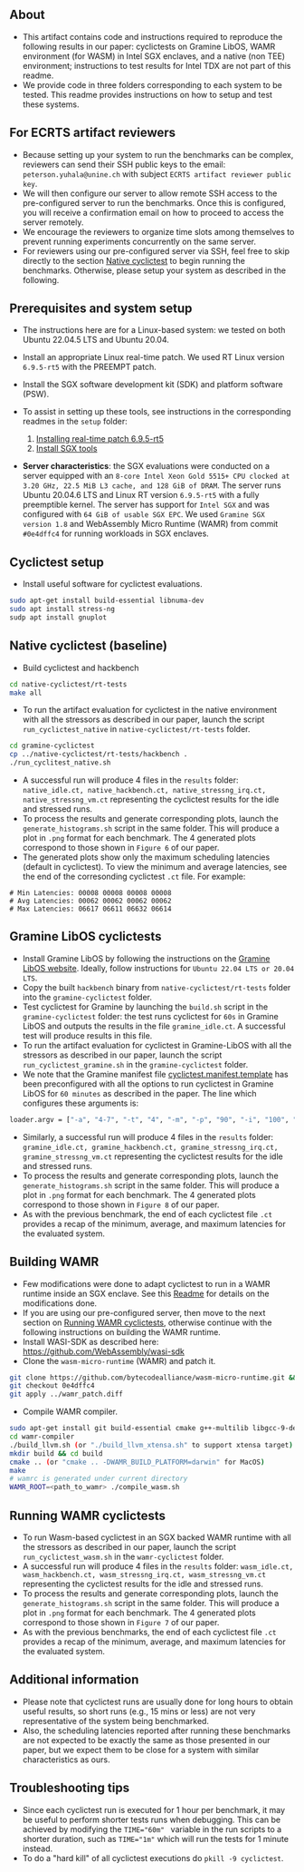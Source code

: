 ## About
- This artifact contains code and instructions required to reproduce the following results in our paper: cyclictests on Gramine LibOS, WAMR environment (for WASM) in Intel SGX enclaves, and a native (non TEE) environment; instructions to test results for Intel TDX are not part of this readme.
- We provide code in three folders corresponding to each system to be tested. This readme provides instructions on how to setup and test these systems.

## For ECRTS artifact reviewers
- Because setting up your system to run the benchmarks can be complex, reviewers can send their SSH public keys to the email: `peterson.yuhala@unine.ch` with subject `ECRTS artifact reviewer public key`.
- We will then configure our server to allow remote SSH access to the pre-configured server to run the benchmarks. Once this is configured, you will receive a confirmation email on how to proceed to access the server remotely.
- We encourage the reviewers to organize time slots among themselves to prevent running experiments concurrently on the same server.
- For reviewers using our pre-configured server via SSH, feel free to skip directly to the section [Native cyclictest](#native-cyclictest-baseline) to begin running the benchmarks. Otherwise, please setup your system as described in the following.

## Prerequisites and system setup
- The instructions here are for a Linux-based system: we tested on both Ubuntu 22.04.5 LTS and Ubuntu 20.04.
- Install an appropriate Linux real-time patch. We used RT Linux version `6.9.5-rt5` with the PREEMPT patch.
- Install the SGX software development kit (SDK) and platform software (PSW). 
- To assist in setting up these tools, see instructions in the corresponding readmes in the `setup` folder:
    1. [Installing real-time patch 6.9.5-rt5](setup/install_rtos.md)
    2. [Install SGX tools](setup/install_sgx_tools.md)

- **Server characteristics**: the SGX evaluations were conducted on a server equipped with an `8-core Intel Xeon Gold 5515+ CPU clocked at 3.20 GHz, 22.5 MiB L3 cache, and 128 GiB of DRAM`. The server runs Ubuntu 20.04.6 LTS and Linux RT version `6.9.5-rt5` with a fully preemptible kernel. The server has support for `Intel SGX` and was configured with `64 GiB of usable SGX EPC`. We used `Gramine SGX version 1.8` and WebAssembly Micro Runtime (WAMR) from commit `#0e4dffc4` for running workloads in SGX enclaves. 


## Cyclictest setup
- Install useful software for cyclictest evaluations.
```bash
sudo apt-get install build-essential libnuma-dev
sudo apt install stress-ng
sudp apt install gnuplot
```

## Native cyclictest (baseline)
- Build cyclictest and hackbench
```bash
cd native-cyclictest/rt-tests
make all
```
- To run the artifact evaluation for cyclictest in the native environment with all the stressors as described in our paper, launch the script `run_cyclictest_native` in `native-cyclictest/rt-tests` folder.
```bash
cd gramine-cyclictest
cp ../native-cyclictest/rt-tests/hackbench .
./run_cyclitest_native.sh
```
- A successful run will produce 4 files in the `results` folder: `native_idle.ct, native_hackbench.ct, native_stressng_irq.ct, native_stressng_vm.ct` representing the cyclictest results for the idle and stressed runs. 
- To process the results and generate corresponding plots, launch the `generate_histograms.sh` script in the same folder. This will produce a plot in `.png` format for each benchmark. The 4 generated plots correspond to those shown in `Figure 6` of our paper.
- The generated plots show only the maximum scheduling latencies (default in cyclictest). To view the minimum and average latencies, see the end of the corresonding cyclictest `.ct` file. For example:
```
# Min Latencies: 00008 00008 00008 00008
# Avg Latencies: 00062 00062 00062 00062
# Max Latencies: 06617 06611 06632 06614
```

## Gramine LibOS cyclictests
- Install Gramine LibOS by following the instructions on the [Gramine LibOS website](https://gramine.readthedocs.io/en/stable/installation.html#ubuntu-22-04-lts-or-20-04-lts). Ideally, follow instructions for `Ubuntu 22.04 LTS or 20.04 LTS`.
- Copy the built `hackbench` binary from `native-cyclictest/rt-tests` folder into the `gramine-cyclictest` folder.
- Test cyclictest for Gramine by launching the `build.sh` script in the `gramine-cyclictest` folder: the test runs cyclictest for `60s` in Gramine LibOS and outputs the results in the file `gramine_idle.ct`. A successful test will produce results in this file.
- To run the artifact evaluation for cyclictest in Gramine-LibOS  with all the stressors as described in our paper, launch the script `run_cyclictest_gramine.sh` in the `gramine-cyclictest` folder.
- We note that the Gramine manifest file [cyclictest.manifest.template](gramine-cyclictest/cyclictest.manifest.template) has been preconfigured with all the options to run cyclictest in Gramine LibOS for `60 minutes` as described in the paper. The line which configures these arguments is:
```bash
loader.argv = ["-a", "4-7", "-t", "4", "-m", "-p", "90", "-i", "100", "-h", "10000", "-D", "60m", "-r", "-n"]
```
- Similarly, a successful run will produce 4 files in the `results` folder: `gramine_idle.ct, gramine_hackbench.ct, gramine_stressng_irq.ct, gramine_stressng_vm.ct` representing the cyclictest results for the idle and stressed runs. 
- To process the results and generate corresponding plots, launch the `generate_histograms.sh` script in the same folder. This will produce a plot in `.png` format for each benchmark. The 4 generated plots correspond to those shown in `Figure 8` of our paper.
- As with the previous benchmark, the end of each cyclictest file `.ct` provides a recap of the minimum, average, and maximum latencies for the evaluated system.

## Building WAMR 
- Few modifications were done to adapt cyclictest to run in a WAMR runtime inside an SGX enclave. See this [Readme](wamr-cyclictest/README.md) for details on the modifications done. 
- If you are using our pre-configured server, then move to the next section on [Running WAMR cyclictests](#running-wamr-cyclictests), otherwise continue with the following instructions on building the WAMR runtime.
- Install WASI-SDK as described here: https://github.com/WebAssembly/wasi-sdk
- Clone the `wasm-micro-runtime` (WAMR) and patch it.
```bash
git clone https://github.com/bytecodealliance/wasm-micro-runtime.git && cd wasm-micro-runtime
git checkout 0e4dffc4
git apply ../wamr_patch.diff
```
- Compile WAMR compiler.
```bash
sudo apt-get install git build-essential cmake g++-multilib libgcc-9-dev lib32gcc-9-dev ccache ninja-build
cd wamr-compiler
./build_llvm.sh (or "./build_llvm_xtensa.sh" to support xtensa target)
mkdir build && cd build
cmake .. (or "cmake .. -DWAMR_BUILD_PLATFORM=darwin" for MacOS)
make
# wamrc is generated under current directory
WAMR_ROOT=<path_to_wamr> ./compile_wasm.sh
```

## Running WAMR cyclictests
- To run Wasm-based cyclictest in an SGX backed WAMR runtime with all the stressors as described in our paper, launch the script `run_cyclictest_wasm.sh` in the `wamr-cyclictest` folder.
- A successful run will produce 4 files in the `results` folder: `wasm_idle.ct, wasm_hackbench.ct, wasm_stressng_irq.ct, wasm_stressng_vm.ct` representing the cyclictest results for the idle and stressed runs. 
- To process the results and generate corresponding plots, launch the `generate_histograms.sh` script in the same folder. This will produce a plot in `.png` format for each benchmark. The 4 generated plots correspond to those shown in `Figure 7` of our paper.
- As with the previous benchmarks, the end of each cyclictest file `.ct` provides a recap of the minimum, average, and maximum latencies for the evaluated system.


## Additional information
- Please note that cyclictest runs are usually done for long hours to obtain useful results, so short runs (e.g., 15 mins or less) are not very representative of the system being benchmarked.
- Also, the scheduling latencies reported after running these benchmarks are not expected to be exactly the same as those presented in our paper, but we expect them to be close for a system with similar characteristics as ours.

## Troubleshooting tips
- Since each cyclictest run is executed for 1 hour per benchmark, it may be useful to perform shorter tests runs when debugging. This can be achieved by modifying the `TIME="60m" ` variable in the run scripts to a shorter duration, such as `TIME="1m"` which will run the tests for 1 minute instead. 
- To do a "hard kill" of all cyclictest executions do `pkill -9 cyclictest`. 
 
  